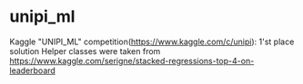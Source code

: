 # unipi_ml
Kaggle "UNIPI_ML" competition(https://www.kaggle.com/c/unipi): 1'st place solution
Helper classes were taken from https://www.kaggle.com/serigne/stacked-regressions-top-4-on-leaderboard
